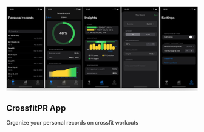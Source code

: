 <a href="http://iphone.artsy.net"><img src ="images/crossfirprapp_screenshots.png"></a>
## CrossfitPR App
Organize your personal records on crossfit workouts
